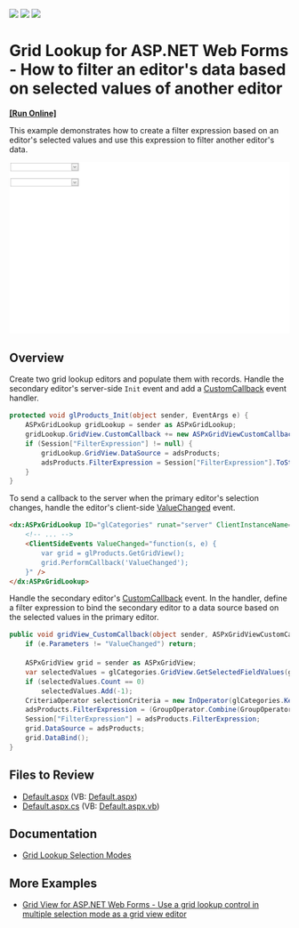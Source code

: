 <!-- default badges list -->
![](https://img.shields.io/endpoint?url=https://codecentral.devexpress.com/api/v1/VersionRange/128530847/13.1.10%2B)
[![](https://img.shields.io/badge/Open_in_DevExpress_Support_Center-FF7200?style=flat-square&logo=DevExpress&logoColor=white)](https://supportcenter.devexpress.com/ticket/details/E3959)
[![](https://img.shields.io/badge/📖_How_to_use_DevExpress_Examples-e9f6fc?style=flat-square)](https://docs.devexpress.com/GeneralInformation/403183)
<!-- default badges end -->
# Grid Lookup for ASP.NET Web Forms - How to filter an editor's data based on selected values of another editor
<!-- run online -->
**[[Run Online]](https://codecentral.devexpress.com/128530847/)**
<!-- run online end -->

This example demonstrates how to create a filter expression based on an editor's selected values and use this expression to filter another editor's data.

![Filter Grid Lookup Control](filterGridLookup.gif)

## Overview

Create two grid lookup editors and populate them with records. Handle the secondary editor's server-side `Init` event and add a [CustomCallback](https://docs.devexpress.com/AspNet/DevExpress.Web.ASPxGridView.CustomCallback) event handler.

```cs
protected void glProducts_Init(object sender, EventArgs e) {
    ASPxGridLookup gridLookup = sender as ASPxGridLookup;
    gridLookup.GridView.CustomCallback += new ASPxGridViewCustomCallbackEventHandler(gridView_CustomCallback);
    if (Session["FilterExpression"] != null) {
        gridLookup.GridView.DataSource = adsProducts;
        adsProducts.FilterExpression = Session["FilterExpression"].ToString();
    }
}
```

To send a callback to the server when the primary editor's selection changes, handle the editor's client-side [ValueChanged](https://docs.devexpress.com/AspNet/js-ASPxClientEdit.ValueChanged) event.

```aspx
<dx:ASPxGridLookup ID="glCategories" runat="server" ClientInstanceName="glCategories" SelectionMode="Multiple" ...>
    <!-- ... -->
    <ClientSideEvents ValueChanged="function(s, e) {
        var grid = glProducts.GetGridView();
        grid.PerformCallback('ValueChanged');
    }" />
</dx:ASPxGridLookup>
```

Handle the secondary editor's [CustomCallback](https://docs.devexpress.com/AspNet/DevExpress.Web.ASPxGridView.CustomCallback) event. In the handler, define a filter expression to bind the secondary editor to a data source based on the selected values in the primary editor.

```cs
public void gridView_CustomCallback(object sender, ASPxGridViewCustomCallbackEventArgs e) {
    if (e.Parameters != "ValueChanged") return;

    ASPxGridView grid = sender as ASPxGridView;
    var selectedValues = glCategories.GridView.GetSelectedFieldValues(glCategories.KeyFieldName);
    if (selectedValues.Count == 0)
        selectedValues.Add(-1);
    CriteriaOperator selectionCriteria = new InOperator(glCategories.KeyFieldName, selectedValues);
    adsProducts.FilterExpression = (GroupOperator.Combine(GroupOperatorType.And, selectionCriteria)).ToString();
    Session["FilterExpression"] = adsProducts.FilterExpression;
    grid.DataSource = adsProducts;
    grid.DataBind();
}
```

## Files to Review

* [Default.aspx](./CS/WebSite/Default.aspx) (VB: [Default.aspx](./VB/WebSite/Default.aspx))
* [Default.aspx.cs](./CS/WebSite/Default.aspx.cs) (VB: [Default.aspx.vb](./VB/WebSite/Default.aspx.vb))

## Documentation

* [Grid Lookup Selection Modes](https://docs.devexpress.com/AspNet/9075/components/grid-view/concepts/aspxgridlookup/selection-modes)

## More Examples

* [Grid View for ASP.NET Web Forms - Use a grid lookup control in multiple selection mode as a grid view editor](https://github.com/DevExpress-Examples/how-to-use-aspxgridlookup-in-multiple-selection-mode-as-the-aspxgridview-editor-e3981)

